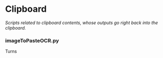 # Clipboard
*Scripts related to clipboard contents, whose outputs go right back into the clipboard.*

### imageToPasteOCR.py
Turns 
<!--stackedit_data:
eyJoaXN0b3J5IjpbNTA0NDE0MjE0LC0zMzI0NTUzNjNdfQ==
-->